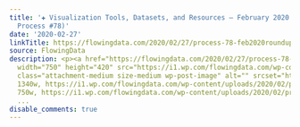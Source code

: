 ```yaml
---
title: '✚ Visualization Tools, Datasets, and Resources — February 2020 Roundup (The
  Process #78)'
date: '2020-02-27'
linkTitle: https://flowingdata.com/2020/02/27/process-78-feb2020roundup/
source: FlowingData
description: <p><a href="https://flowingdata.com/2020/02/27/process-78-feb2020roundup/"><img
  width="750" height="420" src="https://i1.wp.com/flowingdata.com/wp-content/uploads/2020/02/process-78-featured.png?fit=750%2C420&amp;ssl=1"
  class="attachment-medium size-medium wp-post-image" alt="" srcset="https://i1.wp.com/flowingdata.com/wp-content/uploads/2020/02/process-78-featured.png?w=1340&amp;ssl=1
  1340w, https://i1.wp.com/flowingdata.com/wp-content/uploads/2020/02/process-78-featured.png?resize=750%2C420&amp;ssl=1
  750w, https://i1.wp.com/flowingdata.com/wp-content/uploads/2020/02/process-78-featured.png?r
  ...
disable_comments: true
---
```

<p><a href="https://flowingdata.com/2020/02/27/process-78-feb2020roundup/"><img width="750" height="420" src="https://i1.wp.com/flowingdata.com/wp-content/uploads/2020/02/process-78-featured.png?fit=750%2C420&amp;ssl=1" class="attachment-medium size-medium wp-post-image" alt="" srcset="https://i1.wp.com/flowingdata.com/wp-content/uploads/2020/02/process-78-featured.png?w=1340&amp;ssl=1 1340w, https://i1.wp.com/flowingdata.com/wp-content/uploads/2020/02/process-78-featured.png?resize=750%2C420&amp;ssl=1 750w, https://i1.wp.com/flowingdata.com/wp-content/uploads/2020/02/process-78-featured.png?r ...